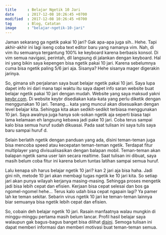 ```yaml
---
title     : Belajar Ngetik 10 Jari
date      : 2017-12-08 10:26:45 +0700
modified  : 2017-12-08 10:26:45 +0700
tag       : Blog, Catatan 
image     : "belajar-ngetik-10-jari"
---
```


Jaman sekarang ga ngetik pakai 10 jari? Gak apa-apa juga sih.. Hehe. Tapi akhir-akhir ini lagi iseng coba text editor baru<!--more--> yang namanya vim. Nah, di vim itu semuanya tergantung 100% ke keyboard karena berbasis konsol. Di vim semua navigasi, perintah, dll langsung di jalankan dengan keyboard. Hal ini yang bikin saya kepengen bisa ngetik pakai 10 jari. Karena sebelumnya cuma bisa ngetik paling 5/6 jari aja. Sisanya? Hehe sisanya mager digerakin jarinya.

So, gimana sih perjalanan saya buat belajar ngetik pakai 10 jari. Saya lupa dapet info ini dari mana tapi waktu itu saya dapet info saran website buat belajar ngetik pakai 10 jari dengan mudah. Website yang saya maksud yakni [keybr.com](https://keybr.com). Di website keybr disediakan kata-kata yang perlu diketik dengan menggunakan 10 jari. Tenang... kata yang muncul akan disesuaikan dengan level belajar kita. Sehingga kita akan sedikit-sedikit terbiasa menggunakan 10 jari. Saya awalnya juga hanya sok-sokan ngetik aja seperti biasa tapi lama kelamaan eh langsung kebawa jadi pake 10 jari. Coba terus sampai kalo bisa semua huruf sudah dikuasai. Pada saat tulisan ini saya tulis saya baru sampai huruf d.

Selain berlatih ngetik dengan panduan yang ada, disini teman-teman juga bisa mencoba speed atau kecepatan teman-teman ngetik. Terdapat fitur multiplayer yang divisualisasikan dengan balapan mobil. Teman-teman akan balapan ngetik sama user lain secara realtime. Saat tulisan ini dibuat, saya masih belum coba fitur ini karena belum tuntas latihan sampai semua huruf. 

Lalu kenapa sih harus belajar ngetik 10 jari? kan 2 jari aja bisa haha. Jadi gini nih, metode 10 jari akan membagi tugas ngetik ke 10 jari kita. So setiap jari akan punya wilayah kerjanya masing-masing. Sehingga proses mengetik jadi bisa lebih cepat dan efisien. Kerjaan bisa cepat selesai dan bos ga ngomel-ngomel hehe... Terus kalo udah bisa cepat ngapain lagi? Ya pamer lah ke teman sekitar. Sebarin virus ngetik 10 jari ke teman-teman lainnya biar semuanya bisa ngetik lebih cepat dan efisien.

So, cobain deh belajar ngetik 10 jari. Rasain manfaatnya walau mungkin di minggu-minggu pertama masih belum lancar. Profil hasil belajar saya walaupun gak bagus-bagus banget bisa dilihat [disini](https://www.keybr.com/profile/v1uwt1c). Semoga tulisan ini dapat memberi informasi dan memberi motivasi buat teman-teman semua.
